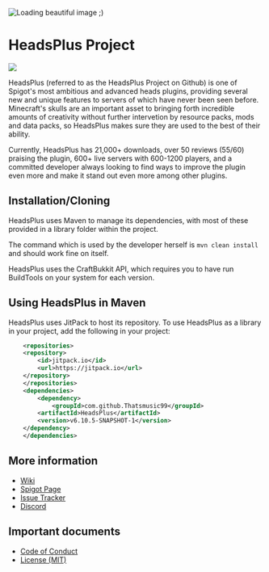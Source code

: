 
![Loading beautiful image ;)](https://proxy.spigotmc.org/7f8059160ab428b12bd0b5c6ca741095b43342b1?url=https%3A%2F%2Fi.imgur.com%2F4DjCHmg.png)

# HeadsPlus Project

[![](https://img.shields.io/github/v/release/Thatsmusic99/HeadsPlus.svg?label=github%20release)](https://github.com/Thatsmusic99/HeadsPlus/releases)

HeadsPlus (referred to as the HeadsPlus Project on Github) is one of Spigot's most ambitious and advanced heads plugins, providing several new and unique features to servers of which have never been seen before. Minecraft's skulls are an important asset to bringing forth incredible amounts of creativity without further intervetion by resource packs, mods and data packs, so HeadsPlus makes sure they are used to the best of their ability.

Currently, HeadsPlus has 21,000+ downloads, over 50 reviews (55/60) praising the plugin, 600+ live servers with 600-1200 players, and a committed developer always looking to find ways to improve the plugin even more and make it stand out even more among other plugins.

## Installation/Cloning
HeadsPlus uses Maven to manage its dependencies, with most of these provided in a library folder within the project.

The command which is used by the developer herself is `mvn clean install` and should work fine on itself.

HeadsPlus uses the CraftBukkit API, which requires you to have run BuildTools on your system for each version.

## Using HeadsPlus in Maven
HeadsPlus uses JitPack to host its repository. To use HeadsPlus as a library in your project, add the following in your project:
```xml
    <repositories>
	<repository>
	    <id>jitpack.io</id>
	    <url>https://jitpack.io</url>
	</repository>
    </repositories>
    <dependencies>
        <dependency>
            <groupId>com.github.Thatsmusic99</groupId>
	    <artifactId>HeadsPlus</artifactId>
	    <version>v6.10.5-SNAPSHOT-1</version>
	</dependency>
    </dependencies>
```


## More information
- [Wiki](https://github.com/Thatsmusic99/HeadsPlus/wiki)
- [Spigot Page](https://www.spigotmc.org/resources/headsplus-1-8-x-1-15-x.40265/)
- [Issue Tracker](https://github.com/Thatsmusic99/HeadsPlus/issues)
- [Discord](https://discord.gg/eu8h3BG)

## Important documents
- [Code of Conduct](https://github.com/Thatsmusic99/HeadsPlus/blob/master/CODE_OF_CONDUCT.md)
- [License (MIT)](https://github.com/Thatsmusic99/HeadsPlus/blob/master/LICENSE)
